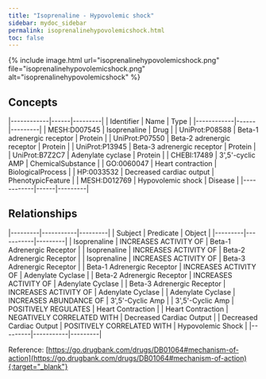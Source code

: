 ```yaml
---
title: "Isoprenaline - Hypovolemic shock"
sidebar: mydoc_sidebar
permalink: isoprenalinehypovolemicshock.html
toc: false 
---
```


{% include image.html url="isoprenalinehypovolemicshock.png" file="isoprenalinehypovolemicshock.png" alt="isoprenalinehypovolemicshock" %}

## Concepts

|------------|------|---------|
| Identifier | Name | Type    |
|------------|------|---------|
| MESH:D007545 | Isoprenaline | Drug |
| UniProt:P08588 | Beta-1 adrenergic receptor | Protein |
| UniProt:P07550 | Beta-2 adrenergic receptor | Protein |
| UniProt:P13945 | Beta-3 adrenergic receptor | Protein |
| UniProt:B7Z2C7 | Adenylate cyclase | Protein |
| CHEBI:17489 | 3',5'-cyclic AMP | ChemicalSubstance |
| GO:0060047 | Heart contraction | BiologicalProcess |
| HP:0033532 | Decreased cardiac output | PhenotypicFeature |
| MESH:D012769 | Hypovolemic shock | Disease |
|------------|------|---------|

## Relationships

|---------|-----------|---------|
| Subject | Predicate | Object  |
|---------|-----------|---------|
| Isoprenaline | INCREASES ACTIVITY OF | Beta-1 Adrenergic Receptor |
| Isoprenaline | INCREASES ACTIVITY OF | Beta-2 Adrenergic Receptor |
| Isoprenaline | INCREASES ACTIVITY OF | Beta-3 Adrenergic Receptor |
| Beta-1 Adrenergic Receptor | INCREASES ACTIVITY OF | Adenylate Cyclase |
| Beta-2 Adrenergic Receptor | INCREASES ACTIVITY OF | Adenylate Cyclase |
| Beta-3 Adrenergic Receptor | INCREASES ACTIVITY OF | Adenylate Cyclase |
| Adenylate Cyclase | INCREASES ABUNDANCE OF | 3',5'-Cyclic Amp |
| 3',5'-Cyclic Amp | POSITIVELY REGULATES | Heart Contraction |
| Heart Contraction | NEGATIVELY CORRELATED WITH | Decreased Cardiac Output |
| Decreased Cardiac Output | POSITIVELY CORRELATED WITH | Hypovolemic Shock |
|---------|-----------|---------|

Reference: [https://go.drugbank.com/drugs/DB01064#mechanism-of-action](https://go.drugbank.com/drugs/DB01064#mechanism-of-action){:target="_blank"}